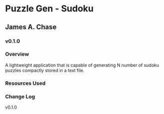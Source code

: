 # Puzzle Gen - Sudoku
## James A. Chase

### v0.1.0

### Overview

A lightweight application that is capable of generating N number of sudoku puzzles compactly stored in a text file.

### Resources Used

### Change Log

v0.1.0
